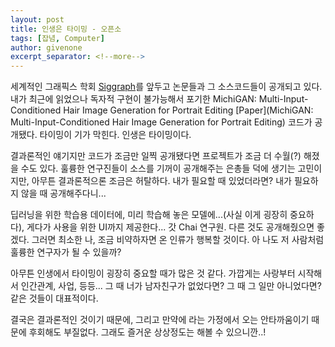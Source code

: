 ```yaml
---
layout: post
title: 인생은 타이밍 - 오픈소
tags: [잡념, Computer]
author: givenone
excerpt_separator: <!--more-->
---
```


세계적인 그래픽스 학회 [Siggraph](https://www.siggraph.org/)를 앞두고 논문들과 그 소스코드들이 공개되고 있다.
내가 최근에 읽었으나 독자적 구현이 불가능해서 포기한 MichiGAN: Multi-Input-Conditioned Hair Image Generation for Portrait Editing [Paper](MichiGAN: Multi-Input-Conditioned Hair Image Generation for Portrait Editing) 코드가 공개됐다. 
타이밍이 기가 막힌다. 인생은 타이밍이다.
<!--more-->


결과론적인 얘기지만 코드가 조금만 일찍 공개됐다면 프로젝트가 조금 더 수월(?) 해졌을 수도 있다. 훌륭한 연구진들이 소스를 기꺼이 공개해주는 은총들 덕에 생기는 고민이지만, 아무튼 결과론적으론 조금은 허탈하다. 내가 필요할 때 있었더라면? 내가 필요하지 않을 때 공개해주다니...  

딥러닝을 위한 학습용 데이터에, 미리 학습해 놓은 모델에...(사실 이게 굉장히 중요하다), 게다가 사용을 위한 UI까지 제공한다... 갓 Chai 연구원. 다른 것도 공개해줬으면 좋겠다. 그러면 최소한 나, 조금 비약하자면 온 인류가 행복할 것이다. 아 나도 저 사람처럼 훌륭한 연구자가 될 수 있을까?  

아무튼 인생에서 타이밍이 굉장히 중요할 때가 많은 것 같다. 가깝게는 사랑부터 시작해서 인간관계, 사업, 등등... 그 때 너가 남자친구가 없었다면? 그 때 그 일만 아니었다면? 같은 것들이 대표적이다.  

결국은 결과론적인 것이기 때문에, 그리고 만약에 라는 가정에서 오는 안타까움이기 때문에 후회해도 부질없다. 그래도 즐거운 상상정도는 해볼 수 있으니깐..! 